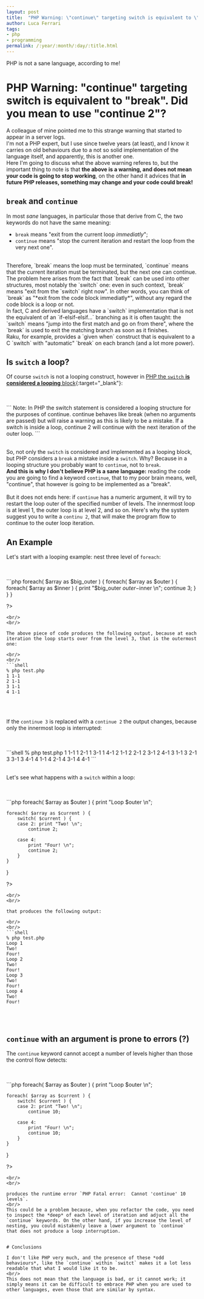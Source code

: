 ```yaml
---
layout: post
title:  "PHP Warning: \"continue\" targeting switch is equivalent to \"break\". Did you mean to use \"continue 2\"?"
author: Luca Ferrari
tags:
- php
- programming
permalink: /:year/:month/:day/:title.html
---
```

PHP is not a sane language, according to me!

# PHP Warning: "continue"  targeting switch is equivalent to "break". Did you mean to use "continue 2"?

A colleague of mine pointed me to this strange warning that started to appear in a server logs.
<br/>
I'm not a PHP expert, but I use since twelve years (at least), and I know it carries on old behaviours due to a not so solid implementation of the language itself, and apparently, this is another one.
<br/>
Here I'm going to discuss what the above warning referes to, but the important thing to note is that **the above is a warning, and does not mean your code is going to stop working**, on the other hand it advices that **in future PHP releases, something may change and your code could break!**

## `break` and `continue`

In most *sane* languages, in particular those that derive from C, the two keywords do not have the same meaning:
- `break` means "exit from the current loop *immediatly*";
- `continue` means "stop the current iteration and restart the loop from the very next one".

<br/>
Therefore, `break` means the loop must be terminated, `continue` means that the current iteration must be terminated, but the next one can continue.
<br/>
The problem here arises from the fact that `break` can be used into other structures, most notably the `switch` one: even in such context, `break` means "exit from the `switch` right now". In other words, you can think of `break` as "*exit from the code block immediatly*", without any regard the code block is a loop or not.
<br/>
In fact, C and derived languages have a `switch` implementation that is not the equivalent of an `if-elsif-elsif...` branching as it is often taught: the `switch` means "jump into the first match and go on from there", where the `break` is used to exit the matching branch as soon as it finishes.
<br/>
Raku, for example, provides a `given when` construct that is equivalent to a C `switch` with "automatic" `break` on each branch (and a lot more power).

## Is `switch` a loop?

Of course `switch` is not a looping construct, however in  [PHP the `switch` **is considered a looping** block](https://www.php.net/manual/en/control-structures.continue.php){:target="_blank"}:

<br/>
<br/>
```
Note: In PHP the switch statement is considered a looping structure for the purposes of continue. continue behaves like break (when no arguments are passed) but will raise a warning as this is likely to be a mistake. If a switch is inside a loop, continue 2 will continue with the next iteration of the outer loop.
```
<br/>
<br/>

So, not only the `switch` is considered and implemented as a looping block, but PHP considers a `break` a mistake inside a `switch`. Why? Because in a looping structure you probably want to `continue`, not to `break`.
<br/>
**And this is why I don't believe PHP is a sane language:** reading the code you are going to find a keyword `continue`, that to my poor brain means, well, "continue", that however is going to be implemented as a "break".
<br/>
<br/>
But it does not ends here: if `continue` has a numeric argument, it will try to restart the loop outer of the specified number of levels. The innermost loop is at level 1, the outer loop is at level 2, and so on. Here's why the system suggest you to write a `continu 2`, that will make the program flow to continue to the outer loop iteration.

## An Example

Let's start with a looping example: nest three level of `foreach`:

<br/>
<br/>
```php
<?php
$array = array( 1, 2, 3, 4 );

foreach( $array as $big_outer ) {
    foreach( $array as $outer ) {
        foreach( $array as $inner ) {
            print "$big_outer $outer-$inner \n";
            continue 3;
        }
    }
}

?>
```
<br/>
<br/>

The above piece of code produces the following output, because at each iteration the loop starts over from the level 3, that is the outermost one:

<br/>
<br/>
```shell
% php test.php
1 1-1
2 1-1
3 1-1
4 1-1
```
<br/>
<br/>

If the `continue 3` is replaced with a `continue 2` the output changes, because only the innermost loop is interrupted:

<br/>
<br/>
```shell
% php test.php
1 1-1
1 2-1
1 3-1
1 4-1
2 1-1
2 2-1
2 3-1
2 4-1
3 1-1
3 2-1
3 3-1
3 4-1
4 1-1
4 2-1
4 3-1
4 4-1
```
<br/>
<br/>

Let's see what happens with a `switch` within a loop:


<br/>
<br/>
```php
<?php
$array = array( 1, 2, 3, 4 );

foreach( $array as $outer ) {
    print "Loop $outer \n";

    foreach( $array as $current ) {
        switch( $current ) {
        case 2: print "Two! \n";
            continue 2;

        case 4:
            print "Four! \n";
            continue 2;
        }
    }
}

?>

```
<br/>
<br/>

that produces the following output:

<br/>
<br/>
```shell
% php test.php
Loop 1
Two!
Four!
Loop 2
Two!
Four!
Loop 3
Two!
Four!
Loop 4
Two!
Four!

```
<br/>
<br/>


## `continue` with an argument is prone to errors (?)

The `continue` keyword cannot accept a number of levels higher than those the control flow detects:

<br/>
<br/>
```php
<?php
$array = array( 1, 2, 3, 4 );

foreach( $array as $outer ) {
    print "Loop $outer \n";

    foreach( $array as $current ) {
        switch( $current ) {
        case 2: print "Two! \n";
            continue 10;

        case 4:
            print "Four! \n";
            continue 10;
        }
    }
}

?>

```
<br/>
<br/>

produces the runtime error `PHP Fatal error:  Cannot 'continue' 10 levels`.
<br/>
This could be a problem because, when you refactor the code, you need to inspect the *deep* of each level of iteration and adjuct all the `continue` keywords. On the other hand, if you increase the level of nesting, you could mistakenly leave a lower argument to `continue` that does not produce a loop interruption.


# Conclusions

I don't like PHP very much, and the presence of these *odd behaviours*, like the `continue` within `switct` makes it a lot less readable that what I would like it to be.
<br/>
This does not mean that the language is bad, or it cannot work; it simply means it can be difficult to embrace PHP when you are used to other languages, even those that are similar by syntax.
